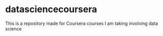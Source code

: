 # datasciencecoursera
This is a repository made for Coursera courses I am taking involving data science
